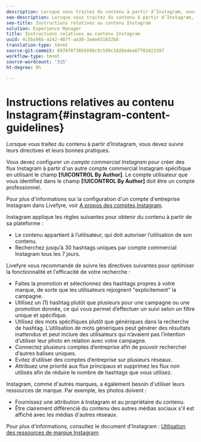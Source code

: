 ```yaml
---
description: Lorsque vous traitez du contenu à partir d’Instagram, vous devez suivre leurs directives et leurs bonnes pratiques.
seo-description: Lorsque vous traitez du contenu à partir d’Instagram, vous devez suivre leurs directives et leurs bonnes pratiques.
seo-title: Instructions relatives au contenu Instagram
solution: Experience Manager
title: Instructions relatives au contenu Instagram
uuid: 4c5ba96b-a242-407f-aa36-3a4e431832b8
translation-type: tm+mt
source-git-commit: 6978f0f36b5698c9c599c1828edea67703423397
workflow-type: tm+mt
source-wordcount: '315'
ht-degree: 0%

---
```



# Instructions relatives au contenu Instagram{#instagram-content-guidelines}

Lorsque vous traitez du contenu à partir d’Instagram, vous devez suivre leurs directives et leurs bonnes pratiques.

Vous devez configurer un *compte commercial Instagram* pour créer des flux Instagram à partir d&#39;un autre compte commercial Instagram spécifique en utilisant le champ **[!UICONTROL By Author]**. Le compte utilisateur que vous identifiez dans le champ **[!UICONTROL By Author]** doit être un compte professionnel.

Pour plus d&#39;informations sur la configuration d&#39;un compte d&#39;entreprise Instagram dans Livefyre, voir [A propos des comptes Instagram](../c-users-creating-accounts-with-studio-access/t-configure-social-accout-instagram/c-about-instagram-accounts.md#c_about_instagram_accounts).

Instagram applique les règles suivantes pour obtenir du contenu à partir de sa plateforme :

* Le contenu appartient à l’utilisateur, qui doit autoriser l’utilisation de son contenu.
* Recherchez jusqu’à 30 hashtags uniques par compte commercial Instagram tous les 7 jours.

Livefyre vous recommande de suivre les directives suivantes pour optimiser la fonctionnalité et l&#39;efficacité de votre recherche :

* Faites la promotion et sélectionnez des hashtags propres à votre marque, de sorte que les utilisateurs rejoignent &quot;explicitement&quot; la campagne.
* Utilisez un (1) hashtag plutôt que plusieurs pour une campagne ou une promotion donnée, ce qui vous permet d’effectuer un suivi selon un filtre unique et spécifique.
* Utilisez des mots spécifiques plutôt que génériques dans la recherche de hashtag. L’utilisation de mots génériques peut générer des résultats inattendus et peut inclure des utilisateurs qui n’avaient pas l’intention d’utiliser leur photo en relation avec votre campagne.
* Connectez plusieurs comptes d’entreprise afin de pouvoir rechercher d’autres balises uniques.
* Evitez d’utiliser des comptes d’entreprise sur plusieurs réseaux.
* Attribuez une priorité aux flux principaux et supprimez les flux non utilisés afin de réduire le nombre de hashtags que vous utilisez.

Instagram, comme d&#39;autres marques, a également besoin d&#39;utiliser leurs ressources de marque. Par exemple, les photos doivent :

* Fournissez une attribution à Instagram et au propriétaire du contenu.
* Être clairement différencié du contenu des autres médias sociaux s&#39;il est affiché avec les médias d&#39;autres réseaux.

Pour plus d&#39;informations, consultez le document d&#39;Instagram : [Utilisation des ressources de marque Instagram](https://help.instagram.com/304689166306603).
